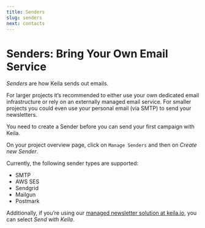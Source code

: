 ```yaml
---
title: Senders
slug: senders
next: contacts
---
```


# Senders: Bring Your Own Email Service

*Senders* are how Keila sends out emails.

For larger projects it’s recommended to either use your own dedicated email
infrastructure or rely on an externally managed email service. For smaller
projects you could even use your personal email (via SMTP) to send your
newsletters.

You need to create a Sender before you can send your first campaign with Keila.

On your project overview page, click on `Manage Senders` and then on *Create new Sender*.

<docs-image src="docs/sender.png" alt="Screenshot of the sender form in Keila"></docs-image>

Currently, the following sender types are supported:

- SMTP
- AWS SES
- Sendgrid
- Mailgun
- Postmark

Additionally, if you’re using our [managed newsletter solution at keila.io](https://www.keila.io/try),
you can select *Send with Keila*.
